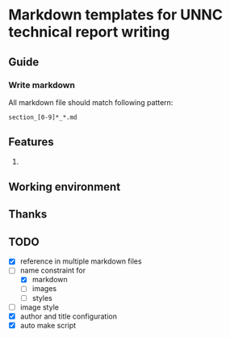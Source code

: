 # Markdown templates for UNNC technical report writing

## Guide

### Write markdown
All markdown file should match following pattern:
```
section_[0-9]*_*.md
```

## Features
1. 

## Working environment


## Thanks

## TODO

- [x] reference in multiple markdown files
- [ ] name constraint for 
    - [x] markdown
    - [ ] images
    - [ ] styles
- [ ] image style
- [x] author and title configuration
- [x] auto make script